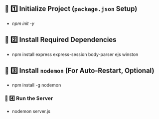 ## 📌 1️⃣ Initialize Project (`package.json` Setup)

*  *npm init -y*

## 📌 2️⃣ Install Required Dependencies

* npm install express express-session body-parser ejs winston

## 📌 3️⃣ Install `nodemon` (For Auto-Restart, Optional)

* npm install -g nodemon

### 📌 4️⃣ Run the Server

* nodemon server.js
